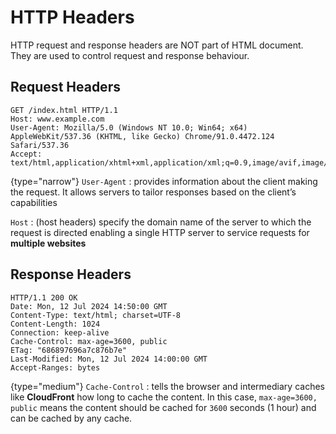 # HTTP Headers
HTTP request and response headers are NOT part of HTML document.
They are used to control request and response behaviour.
## Request Headers
```shell
GET /index.html HTTP/1.1
Host: www.example.com
User-Agent: Mozilla/5.0 (Windows NT 10.0; Win64; x64) AppleWebKit/537.36 (KHTML, like Gecko) Chrome/91.0.4472.124 Safari/537.36
Accept: text/html,application/xhtml+xml,application/xml;q=0.9,image/avif,image/webp,*/*;q=0.8
```

{type="narrow"}
`User-Agent`
: provides information about the client making the request. It allows servers to tailor responses based on the client’s capabilities

`Host`
: (host headers) specify the domain name of the server to which the request is directed enabling a single HTTP server to service requests for **multiple websites**

## Response Headers
```shell
HTTP/1.1 200 OK
Date: Mon, 12 Jul 2024 14:50:00 GMT
Content-Type: text/html; charset=UTF-8
Content-Length: 1024
Connection: keep-alive
Cache-Control: max-age=3600, public
ETag: "686897696a7c876b7e"
Last-Modified: Mon, 12 Jul 2024 14:00:00 GMT
Accept-Ranges: bytes
```

{type="medium"}
`Cache-Control`
: tells the browser and intermediary caches like **CloudFront** how long to cache the content.
In this case, `max-age=3600, public` means the content should be cached for `3600` seconds (1 hour) and can be cached by any cache.